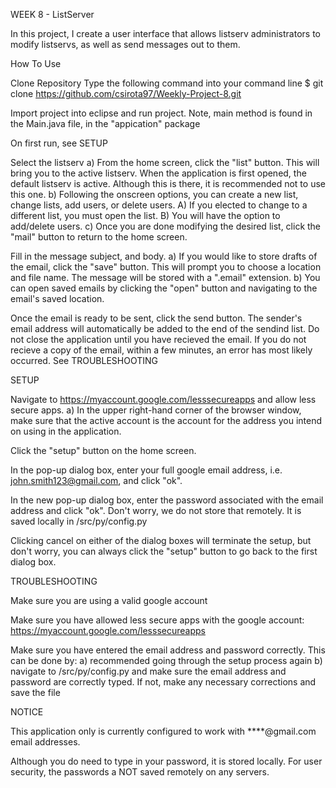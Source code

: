 WEEK 8 - ListServer

In this project, I create a user interface that allows listserv administrators to modify listservs, as well as send messages out to them.

How To Use

Clone Repository Type the following command into your command line $ git clone https://github.com/csirota97/Weekly-Project-8.git

Import project into eclipse and run project. Note, main method is found in the Main.java file, in the "appication" package

On first run, see SETUP

Select the listserv a) From the home screen, click the "list" button. This will bring you to the active listserv. When the application is first opened, the default listserv is active. Although this is there, it is recommended not to use this one. b) Following the onscreen options, you can create a new list, change lists, add users, or delete users. A) If you elected to change to a different list, you must open the list. B) You will have the option to add/delete users. c) Once you are done modifying the desired list, click the "mail" button to return to the home screen.

Fill in the message subject, and body. a) If you would like to store drafts of the email, click the "save" button. This will prompt you to choose a location and file name. The message will be stored with a ".email" extension. b) You can open saved emails by clicking the "open" button and navigating to the email's saved location.

Once the email is ready to be sent, click the send button. The sender's email address will automatically be added to the end of the sendind list. Do not close the application until you have recieved the email. If you do not recieve a copy of the email, within a few minutes, an error has most likely occurred. See TROUBLESHOOTING

SETUP

Navigate to https://myaccount.google.com/lesssecureapps and allow less secure apps. a) In the upper right-hand corner of the browser window, make sure that the active account is the account for the address you intend on using in the application.

Click the "setup" button on the home screen.

In the pop-up dialog box, enter your full google email address, i.e. john.smith123@gmail.com, and click "ok".

In the new pop-up dialog box, enter the password associated with the email address and click "ok". Don't worry, we do not store that remotely. It is saved locally in /src/py/config.py

Clicking cancel on either of the dialog boxes will terminate the setup, but don't worry, you can always click the "setup" button to go back to the first dialog box.

TROUBLESHOOTING

Make sure you are using a valid google account

Make sure you have allowed less secure apps with the google account: https://myaccount.google.com/lesssecureapps

Make sure you have entered the email address and password correctly. This can be done by: a) recommended going through the setup process again b) navigate to /src/py/config.py and make sure the email address and password are correctly typed. If not, make any necessary corrections and save the file

NOTICE

This application only is currently configured to work with ****@gmail.com email addresses.

Although you do need to type in your password, it is stored locally. For user security, the passwords a NOT saved remotely on any servers.
